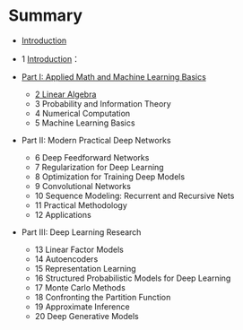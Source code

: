 # Summary

* [Introduction](README.md)

* 1 [Introduction](https://github.com/JDwangmo/deepLearningBook#1-introduction-from-httpwwwdeeplearningbookorgcontentsintrohtml)：
* [Part I: Applied Math and Machine Learning Basics](https:/github.com/JDwangmo/deeplearningbookpart-i-applied-math-and-machine-le.md)
  * [2 Linear Algebra](https:/github.com/JDwangmo/deeplearningbook2-linear-algebra-from-httpwwwdeepl.md)
  * 3 Probability and Information Theory
  * 4 Numerical Computation
  * 5 Machine Learning Basics
* Part II: Modern Practical Deep Networks
  * 6 Deep Feedforward Networks
  * 7 Regularization for Deep Learning
  * 8 Optimization for Training Deep Models
  * 9 Convolutional Networks
  * 10 Sequence Modeling: Recurrent and Recursive Nets
  * 11 Practical Methodology
  * 12 Applications
* Part III: Deep Learning Research
  * 13 Linear Factor Models
  * 14 Autoencoders
  * 15 Representation Learning
  * 16 Structured Probabilistic Models for Deep Learning
  * 17 Monte Carlo Methods
  * 18 Confronting the Partition Function
  * 19 Approximate Inference
  * 20 Deep Generative Models

